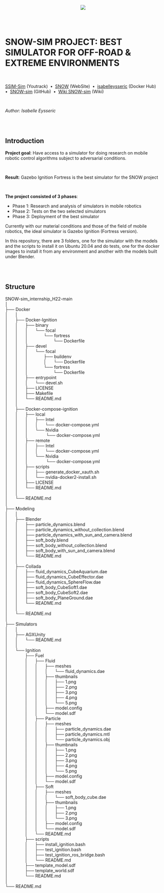 <p align="center">
  <img src="https://norlab.ulaval.ca/images/norlab_acronym_stamp_light.svg" />
</p>

<br/>
<br/>

# SNOW-SIM PROJECT: BEST SIMULATOR FOR OFF-ROAD & EXTREME ENVIRONMENTS

<br/>

[SSIM-Sim](https://norlab.youtrack.cloud/issues?q=project:%20%7B%F0%9D%94%96%20SNOW-sim%7D) (Youtrack)&nbsp; • &nbsp;[SNOW](https://norlab.ulaval.ca/research/snow/) (WebSite)&nbsp; • &nbsp;[isabelleysseric](https://hub.docker.com/u/isabelleysseric) (Docker Hub)&nbsp; • &nbsp;[SNOW-sim](https://github.com/norlab-ulaval/SNOW-sim_internship_H22) (GitHub)&nbsp; • &nbsp;[Wiki SNOW-sim](https://github.com/isabelleysseric/SNOW-sim_internship_H22/wiki) (Wiki) 

<br/>

*Author: Isabelle Eysseric*

<br/>
<br/>

## Introduction

**Project goal**: Have access to a simulator for doing research on mobile robotic control algorithms subject to adversarial conditions.

<br/>
  
**Result**: Gazebo Ignition Fortress is the best simulator for the SNOW project  

<br/>

**The project consisted of 3 phases**:  

* Phase 1: Research and analysis of simulators in mobile robotics  
* Phase 2: Tests on the two selected simulators  
* Phase 3: Deployment of the best simulator  
  
Currently with our material conditions and those of the field of mobile robotics, the ideal simulator is Gazebo Ignition (Fortress version).  
  
In this repository, there are 3 folders, one for the simulator with the models and the scripts to install it on Ubuntu 20.04 and do tests, one for the docker images to install it from any environment and another with the models built under Blender.  
  
<br/>
<br/>
  
## Structure
  
SNOW-sim_internship_H22-main  
│  
├── Docker  
│      │  
│      ├── Docker-Ignition  
│      │      ├── binary  
│      │      │       └── focal  
│      │      │                 └── fortress  
│      │      │                     └── Dockerfile  
│      │      ├── devel  
│      │      │      └── focal  
│      │      │             ├── buildenv  
│      │      │             │      └── Dockerfile  
│      │      │             └── fortress  
│      │      │                     └── Dockerfile  
│      │      ├── entrypoint  
│      │      │      └── devel.sh  
│      │      ├── LICENSE  
│      │      ├── Makefile  
│      │      └── README.md  
│      │  
│      ├── Docker-compose-ignition  
│      │      ├── local  
│      │      │      ├── Intel  
│      │      │      │      └── docker-compose.yml  
│      │      │      └── Nvidia  
│      │      │               └── docker-compose.yml  
│      │      ├── remote  
│      │      │      ├── Intel  
│      │      │      │      └── docker-compose.yml  
│      │      │      └── Nvidia  
│      │      │               └── docker-compose.yml  
│      │      ├── scripts  
│      │      │      ├── generate_docker_xauth.sh  
│      │      │      └── nvidia-docker2-install.sh  
│      │      ├── LICENSE  
│      │      └── README.md  
│      │  
│      └── README.md  
│     
├── Modeling  
│      │  
│      ├── Blender  
│      │      ├── particle_dynamics.blend  
│      │      ├── particle_dynamics_without_collection.blend  
│      │      ├── particle_dynamics_with_sun_and_camera.blend  
│      │      ├── soft_body.blend  
│      │      ├── soft_body_without_collection.blend  
│      │      ├── soft_body_with_sun_and_camera.blend  
│      │      └── README.md  
│      │  
│      ├── Collada  
│      │      ├── fluid_dynamics_CubeAquarium.dae  
│      │      ├── fluid_dynamics_CubeEffector.dae  
│      │      ├── fluid_dynamics_SphereFlow.dae  
│      │      ├── soft_body_CubeSoft1.dae  
│      │      ├── soft_body_CubeSoft2.dae  
│      │      ├── soft_body_PlaneGround.dae  
│      │      └── README.md  
│      │  
│      └── README.md  
│     
├── Simulators  
│      │  
│      ├── AGXUnity  
│      │      └── README.md  
│      │  
│      └── Ignition  
│              ├── Fuel  
│              │      ├── Fluid  
│              │      │      ├── meshes  
│              │      │      │      └── fluid_dynamics.dae  
│              │      │      ├── thumbnails  
│              │      │      │      ├── 1.png  
│              │      │      │      ├── 2.png  
│              │      │      │      ├── 3.png  
│              │      │      │      ├── 4.png  
│              │      │      │      └── 5.png  
│              │      │      ├── model.config  
│              │      │      └── model.sdf  
│              │      ├── Particle  
│              │      │      ├── meshes  
│              │      │      │      ├── particle_dynamics.dae  
│              │      │      │      ├── particle_dynamics.mtl  
│              │      │      │      └── particle_dynamics.obj  
│              │      │      ├── thumbnails  
│              │      │      │      ├── 1.png  
│              │      │      │      ├── 2.png  
│              │      │      │      ├── 3.png  
│              │      │      │      ├── 4.png  
│              │      │      │      └── 5.png  
│              │      │      ├── model.config  
│              │      │      └── model.sdf  
│              │      ├── Soft  
│              │      │      ├── meshes  
│              │      │      │      └── soft_body_cube.dae  
│              │      │      ├── thumbnails  
│              │      │      │      ├── 1.png  
│              │      │      │      ├── 2.png  
│              │      │      │      └── 3.png  
│              │      │      ├── model.config  
│              │      │      └── model.sdf  
│              │      └── README.md  
│              ├── scripts  
│              │      ├── install_ignition.bash  
│              │      ├── test_ignition.bash  
│              │      ├── test_ignition_ros_bridge.bash  
│              │      └── README.md  
│              ├── template_model.sdf  
│              ├── template_world.sdf  
│              └── README.md  
│  
└── README.md  

<br/>
<br/>
  
  
  
